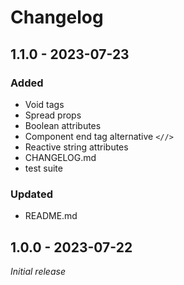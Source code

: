 # Changelog

## 1.1.0 - 2023-07-23

### Added

- Void tags
- Spread props
- Boolean attributes
- Component end tag alternative `<//>`
- Reactive string attributes
- CHANGELOG.md
- test suite

### Updated

- README.md

## 1.0.0 - 2023-07-22

_Initial release_
